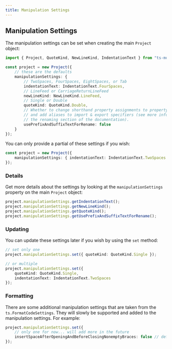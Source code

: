 ```yaml
---
title: Manipulation Settings
---
```


## Manipulation Settings

The manipulation settings can be set when creating the main `Project` object:

```ts
import { Project, QuoteKind, NewLineKind, IndentationText } from "ts-morph";

const project = new Project({
    // these are the defaults
    manipulationSettings: {
        // TwoSpaces, FourSpaces, EightSpaces, or Tab
        indentationText: IndentationText.FourSpaces,
        // LineFeed or CarriageReturnLineFeed
        newLineKind: NewLineKind.LineFeed,
        // Single or Double
        quoteKind: QuoteKind.Double,
        // Whether to change shorthand property assignments to property assignments
        // and add aliases to import & export specifiers (see more information in
        // the renaming section of the documentation).
        usePrefixAndSuffixTextForRename: false
    }
});
```

You can only provide a partial of these settings if you wish:

```ts
const project = new Project({
    manipulationSettings: { indentationText: IndentationText.TwoSpaces }
});
```

### Details

Get more details about the settings by looking at the `manipulationSettings` property on the main `Project` object:

```ts
project.manipulationSettings.getIndentationText();
project.manipulationSettings.getNewLineKind();
project.manipulationSettings.getQuoteKind();
project.manipulationSettings.getUsePrefixAndSuffixTextForRename();
```

### Updating

You can update these settings later if you wish by using the `set` method:

```ts
// set only one
project.manipulationSettings.set({ quoteKind: QuoteKind.Single });

// or multiple
project.manipulationSettings.set({
    quoteKind: QuoteKind.Single,
    indentationText: IndentationText.TwoSpaces
});
```

### Formatting

There are some additional manipulation settings that are taken from the `ts.FormatCodeSettings`.
They will slowly be supported and added to the manipulation settings. For example:

```ts
project.manipulationSettings.set({
    // only one for now... will add more in the future
    insertSpaceAfterOpeningAndBeforeClosingNonemptyBraces: false // default: true
});
```
